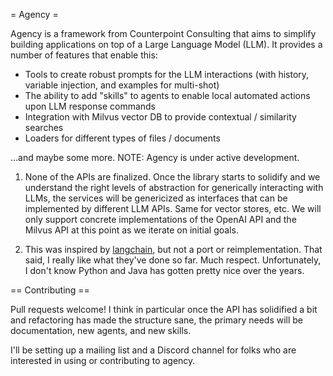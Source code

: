 = Agency =

Agency is a framework from Counterpoint Consulting that aims to simplify building applications on top of a Large Language Model (LLM).  It
provides a number of features that enable this:

- Tools to create robust prompts for the LLM interactions (with history, variable injection, and examples for multi-shot)
- The ability to add "skills" to agents to enable local automated actions upon LLM response commands
- Integration with Milvus vector DB to provide contextual / similarity searches
- Loaders for different types of files / documents

...and maybe some more.  NOTE: Agency is under active development.

1. None of the APIs are finalized.  Once the library starts to solidify and we understand the right levels of abstraction
for generically interacting with LLMs, the services will be genericized as interfaces that can be implemented by different
LLM APIs.  Same for vector stores, etc.  We will only support concrete implementations of the OpenAI API and the Milvus API
at this point as we iterate on initial goals.

2. This was inspired by [langchain](https://python.langchain.com/en/latest/index.html), but not a port or reimplementation. That
said, I really like what they've done so far.  Much respect.  Unfortunately, I don't know Python and Java has gotten pretty nice
over the years.

 == Contributing ==
 
 Pull requests welcome!  I think in particular once the API has solidified a bit and refactoring has made the structure sane, the 
 primary needs will be documentation, new agents, and new skills.
 
 I'll be setting up a mailing list and a Discord channel for folks who are interested in using or contributing to agency.
 
